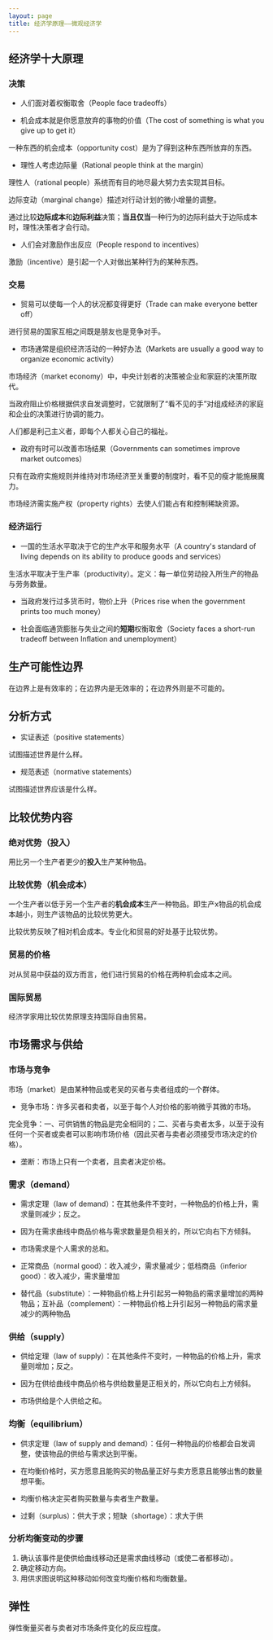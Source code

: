 ```yaml
---
layout: page
title: 经济学原理——微观经济学
---
```


## 经济学十大原理

### 决策

* 人们面对着权衡取舍（People face tradeoffs）

* 机会成本就是你愿意放弃的事物的价值（The cost of something is what you give up to get it）

一种东西的机会成本（opportunity cost）是为了得到这种东西所放弃的东西。

* 理性人考虑边际量（Rational people think at the margin）

理性人（rational people）系统而有目的地尽最大努力去实现其目标。

边际变动（marginal change）描述对行动计划的微小增量的调整。

通过比较**边际成本**和**边际利益**决策；**当且仅当**一种行为的边际利益大于边际成本时，理性决策者才会行动。

* 人们会对激励作出反应（People respond to incentives）

激励（incentive）是引起一个人对做出某种行为的某种东西。

### 交易

* 贸易可以使每一个人的状况都变得更好（Trade can make everyone better off）

进行贸易的国家互相之间既是朋友也是竞争对手。

* 市场通常是组织经济活动的一种好办法（Markets are usually a good way to organize economic activity）

市场经济（market economy）中，中央计划者的决策被企业和家庭的决策所取代。

当政府阻止价格根据供求自发调整时，它就限制了“看不见的手”对组成经济的家庭和企业的决策进行协调的能力。

人们都是利己主义者，即每个人都关心自己的福祉。

* 政府有时可以改善市场结果（Governments can sometimes improve market outcomes）

只有在政府实施规则并维持对市场经济至关重要的制度时，看不见的瘦才能施展魔力。

市场经济需实施产权（property rights）去使人们能占有和控制稀缺资源。

### 经济运行

* 一国的生活水平取决于它的生产水平和服务水平（A country's standard of living depends on its ability to produce goods and services）

生活水平取决于生产率（productivity）。定义：每一单位劳动投入所生产的物品与劳务数量。

* 当政府发行过多货币时，物价上升（Prices rise when the government prints too much money）

* 社会面临通货膨胀与失业之间的**短期**权衡取舍（Society faces a short-run tradeoff between Inflation and unemployment）

## 生产可能性边界

在边界上是有效率的；在边界内是无效率的；在边界外则是不可能的。

## 分析方式

* 实证表述（positive statements）

试图描述世界是什么样。

* 规范表述（normative statements）

试图描述世界应该是什么样。

## 比较优势内容

### 绝对优势（投入）

用比另一个生产者更少的**投入**生产某种物品。

### 比较优势（机会成本）

一个生产者以低于另一个生产者的**机会成本**生产一种物品。即生产x物品的机会成本越小，则生产该物品的比较优势更大。

比较优势反映了相对机会成本。专业化和贸易的好处基于比较优势。

### 贸易的价格

对从贸易中获益的双方而言，他们进行贸易的价格在两种机会成本之间。

### 国际贸易

经济学家用比较优势原理支持国际自由贸易。

## 市场需求与供给

### 市场与竞争

市场（market）是由某种物品或老吴的买者与卖者组成的一个群体。

* 竞争市场：许多买者和卖者，以至于每个人对价格的影响微乎其微的市场。

完全竞争：一、可供销售的物品是完全相同的；二、买者与卖者太多，以至于没有任何一个买者或卖者可以影响市场价格（因此买者与卖者必须接受市场决定的价格）。

* 垄断：市场上只有一个卖者，且卖者决定价格。

### 需求（demand）

* 需求定理（law of demand）：在其他条件不变时，一种物品的价格上升，需求量则减少；反之。

* 因为在需求曲线中商品价格与需求数量是负相关的，所以它向右下方倾斜。

* 市场需求是个人需求的总和。

* 正常商品（normal good）：收入减少，需求量减少；低档商品（inferior good）：收入减少，需求量增加

* 替代品（substitute）：一种物品价格上升引起另一种物品的需求量增加的两种物品；互补品（complement）：一种物品价格上升引起另一种物品的需求量减少的两种物品

### 供给（supply）

* 供给定理（law of supply）：在其他条件不变时，一种物品的价格上升，需求量则增加；反之。

* 因为在供给曲线中商品价格与供给数量是正相关的，所以它向右上方倾斜。

* 市场供给是个人供给之和。

### 均衡（equilibrium）

* 供求定理（law of supply and demand）：任何一种物品的价格都会自发调整，使该物品的供给与需求达到平衡。

* 在均衡价格时，买方愿意且能购买的物品量正好与卖方愿意且能够出售的数量想平衡。

* 均衡价格决定买者购买数量与卖者生产数量。

* 过剩（surplus）：供大于求；短缺（shortage）：求大于供

### 分析均衡变动的步骤

1. 确认该事件是使供给曲线移动还是需求曲线移动（或使二者都移动）。
2. 确定移动方向。
3. 用供求图说明这种移动如何改变均衡价格和均衡数量。

## 弹性

弹性衡量买者与卖者对市场条件变化的反应程度。

